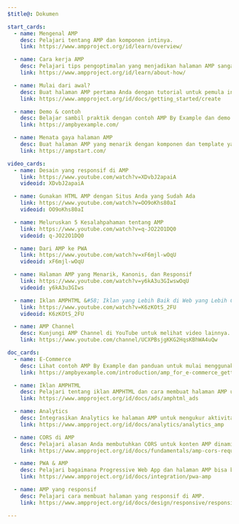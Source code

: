```yaml
---
$title@: Dokumen

start_cards:
  - name: Mengenal AMP
    desc: Pelajari tentang AMP dan komponen intinya.
    link: https://www.ampproject.org/id/learn/overview/

  - name: Cara kerja AMP
    desc: Pelajari tips pengoptimalan yang menjadikan halaman AMP sangat cepat.
    link: https://www.ampproject.org/id/learn/about-how/

  - name: Mulai dari awal?
    desc: Buat halaman AMP pertama Anda dengan tutorial untuk pemula ini.
    link: https://www.ampproject.org/id/docs/getting_started/create

  - name: Demo & contoh
    desc: Belajar sambil praktik dengan contoh AMP By Example dan demo langsung.
    link: https://ampbyexample.com/

  - name: Menata gaya halaman AMP
    desc: Buat halaman AMP yang menarik dengan komponen dan template yang telah diberi gaya sebelumnya di AMP Start.
    link: https://ampstart.com/

video_cards:
  - name: Desain yang responsif di AMP
    link: https://www.youtube.com/watch?v=XDvbJ2apaiA
    videoid: XDvbJ2apaiA

  - name: Gunakan HTML AMP dengan Situs Anda yang Sudah Ada
    link: https://www.youtube.com/watch?v=OO9oKhs80aI
    videoid: OO9oKhs80aI

  - name: Meluruskan 5 Kesalahpahaman tentang AMP
    link: https://www.youtube.com/watch?v=q-JO22O1DQ0
    videoid: q-JO22O1DQ0

  - name: Dari AMP ke PWA
    link: https://www.youtube.com/watch?v=xF6mjl-wOqU
    videoid: xF6mjl-wOqU

  - name: Halaman AMP yang Menarik, Kanonis, dan Responsif
    link: https://www.youtube.com/watch?v=y6kA3u3GIwswOqU
    videoid: y6kA3u3GIws

  - name: Iklan AMPHTML &#58; Iklan yang Lebih Baik di Web yang Lebih Cepat
    link: https://www.youtube.com/watch?v=K6zKOtS_2FU
    videoid: K6zKOtS_2FU

  - name: AMP Channel
    desc: Kunjungi AMP Channel di YouTube untuk melihat video lainnya.
    link: https://www.youtube.com/channel/UCXPBsjgKKG2HqsKBhWA4uQw

doc_cards:
  - name: E-Commerce
    desc: Lihat contoh AMP By Example dan panduan untuk mulai menggunakan AMP dengan e-commerce. 
    link: https://ampbyexample.com/introduction/amp_for_e-commerce_getting_started/

  - name: Iklan AMPHTML
    desc: Pelajari tentang iklan AMPHTML dan cara membuat halaman AMP untuk kampanye dan situs Anda.
    link: https://www.ampproject.org/id/docs/ads/amphtml_ads

  - name: Analytics
    desc: Integrasikan Analytics ke halaman AMP untuk mengukur aktivitas dan interaksi pengguna.
    link: https://www.ampproject.org/id/docs/analytics/analytics_amp

  - name: CORS di AMP
    desc: Pelajari alasan Anda membutuhkan CORS untuk konten AMP dinamis.
    link: https://www.ampproject.org/id/docs/fundamentals/amp-cors-requests

  - name: PWA & AMP
    desc: Pelajari bagaimana Progressive Web App dan halaman AMP bisa bekerja sama dengan baik.
    link: https://www.ampproject.org/id/docs/integration/pwa-amp

  - name: AMP yang responsif
    desc: Pelajari cara membuat halaman yang responsif di AMP.
    link: https://www.ampproject.org/id/docs/design/responsive/responsive_design

---
```

 
